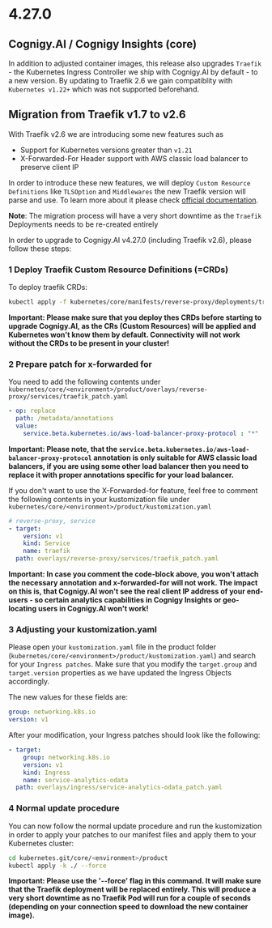 # 4.27.0
## Cognigy.AI / Cognigy Insights (core)
In addition to adjusted container images, this release also upgrades `Traefik` - the Kubernetes Ingress Controller we ship with Cognigy.AI by default - to a new version. By updating to Traefik 2.6 we gain compatiblity with `Kubernetes v1.22+` which was not supported beforehand.

## Migration from Traefik v1.7 to v2.6
With Traefik v2.6 we are introducing some new features such as 

- Support for Kubernetes versions greater than `v1.21`
- X-Forwarded-For Header support with AWS classic load balancer to preserve client IP

In order to introduce these new features, we will deploy `Custom Resource Definitions` like `TLSOption` and `Middlewares` the new Traefik version will parse and use. To learn more about it please check [official documentation](https://doc.traefik.io/traefik/vv2.6/middlewares/http/overview/#available-http-middlewares).

**Note**: The migration process will have a very short downtime as the `Traefik` Deployments needs to be re-created entirely

In order to upgrade to Cognigy.AI v4.27.0 (including Traefik v2.6), please follow these steps:

### 1 Deploy Traefik Custom Resource Definitions (=CRDs)
To deploy traefik CRDs:

```bash 
kubectl apply -f kubernetes/core/manifests/reverse-proxy/deployments/traefik-crd.yaml
```

**Important: Please make sure that you deploy thes CRDs before starting to upgrade Cognigy.AI, as the CRs (Custom Resources) will be applied and Kubernetes won't know them by default. Connectivity will not work without the CRDs to be present in your cluster!**

### 2 Prepare patch for x-forwarded for
You need to add the following contents under `kubernetes/core/<environment>/product/overlays/reverse-proxy/services/traefik_patch.yaml`

```yaml
- op: replace
  path: /metadata/annotations
  value:
    service.beta.kubernetes.io/aws-load-balancer-proxy-protocol : "*"
```

**Important: Please note, that the `service.beta.kubernetes.io/aws-load-balancer-proxy-protocol` annotation is only suitable for AWS classic load balancers, if you are using some other load balancer then you need to replace it with proper annotations specific for your load balancer.**

If you don't want to use the X-Forwarded-for feature, feel free to comment the following contents in your kustomization file under `kubernetes/core/<environment>/product/kustomization.yaml`

```yaml
# reverse-proxy, service
- target:
    version: v1
    kind: Service
    name: traefik
  path: overlays/reverse-proxy/services/traefik_patch.yaml
```

**Important: In case you comment the code-block above, you won't attach the necessary annotation and x-forwarded-for will not work. The impact on this is, that Cognigy.AI won't see the real client IP address of your end-users - so certain analytics capabilities in Cognigy Insights or geo-locating users in Cognigy.AI won't work!**

### 3 Adjusting your kustomization.yaml
Please open your `kustomization.yaml` file in the product folder (`kubernetes/core/<environment>/product/kustomization.yaml`) and search for your `Ingress patches`. Make sure that you modify the `target.group` and `target.version` properties as we have updated the Ingress Objects accordingly.

The new values for these fields are:
```yaml
group: networking.k8s.io
version: v1
```

After your modification, your Ingress patches should look like the following:
```yaml
- target:
    group: networking.k8s.io
    version: v1
    kind: Ingress
    name: service-analytics-odata
  path: overlays/ingress/service-analytics-odata_patch.yaml
```

### 4 Normal update procedure
You can now follow the normal update procedure and run the kustomization in order to apply your patches to our manifest files and apply them to your Kubernetes cluster:
```bash
cd kubernetes.git/core/<environment>/product
kubectl apply -k ./ --force
```

**Important: Please use the '--force' flag in this command. It will make sure that the Traefik deployment will be replaced entirely. This will produce a very short downtime as no Traefik Pod will run for a couple of seconds (depending on your connection speed to download the new container image).**
